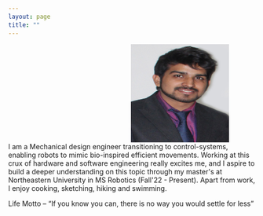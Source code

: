 ```yaml
---
layout: page
title: ""
---
```


<img align="left" width="200" height="200" src="/assets/my_photo.jpg" hspace="250" vspace="0">

I am a Mechanical design engineer transitioning to control-systems, enabling robots to mimic bio-inspired efficient movements. Working at this crux of hardware and software engineering really excites me, and I aspire to build a deeper understanding on this topic through my master's at Northeastern University in MS Robotics (Fall'22 - Present). Apart from work, I enjoy cooking, sketching, hiking and swimming.

Life Motto – “If you know you can, there is no way you would settle for less”
